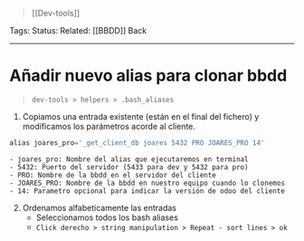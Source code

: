 > [[Dev-tools]]

Tags: 
Status: 
Related: [[BBDD]]
Back
___

# Añadir nuevo alias para clonar bbdd

> `dev-tools > helpers > .bash_aliases`

1. Copiamos una entrada existente (están en el final del fichero) y modificamos los parámetros acorde al cliente.

```python
alias joares_pro='_get_client_db joares 5432 PRO JOARES_PRO 14'
```

	- joares_pro: Nombre del alias que ejecutaremos en terminal
	- 5432: Puerto del servidor (5433 para dev y 5432 para pro)
	- PRO: Nombre de la bbdd en el servidor del cliente
	- JOARES_PRO: Nombre de la bbdd en nuestro equipo cuando lo clonemos
	- 14: Parametro opcional para indicar la versión de odoo del cliente

2. Ordenamos alfabeticamente las entradas
	- Seleccionamos todos los bash aliases
	- `Click derecho > string manipulation > Repeat - sort lines > ok`